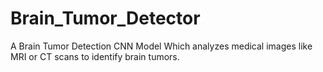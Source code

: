 # Brain_Tumor_Detector
A Brain Tumor Detection CNN Model Which analyzes medical images like MRI or CT scans to identify brain tumors.
